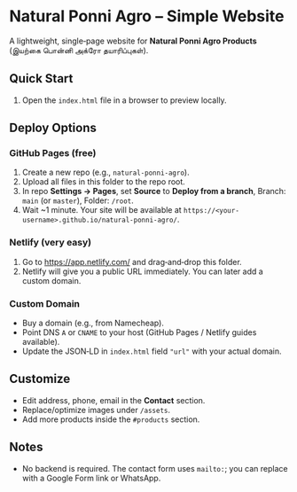 # Natural Ponni Agro – Simple Website

A lightweight, single‑page website for **Natural Ponni Agro Products** (இயற்கை பொன்னி அக்‌ரோ தயாரிப்புகள்).

## Quick Start

1. Open the `index.html` file in a browser to preview locally.

## Deploy Options

### GitHub Pages (free)
1. Create a new repo (e.g., `natural-ponni-agro`).
2. Upload all files in this folder to the repo root.
3. In repo **Settings → Pages**, set **Source** to **Deploy from a branch**, Branch: `main` (or `master`), Folder: `/root`.
4. Wait ~1 minute. Your site will be available at `https://<your-username>.github.io/natural-ponni-agro/`.

### Netlify (very easy)
1. Go to https://app.netlify.com/ and drag‑and‑drop this folder.
2. Netlify will give you a public URL immediately. You can later add a custom domain.

### Custom Domain
- Buy a domain (e.g., from Namecheap).
- Point DNS `A` or `CNAME` to your host (GitHub Pages / Netlify guides available).
- Update the JSON‑LD in `index.html` field `"url"` with your actual domain.

## Customize
- Edit address, phone, email in the **Contact** section.
- Replace/optimize images under `/assets`.
- Add more products inside the `#products` section.

## Notes
- No backend is required. The contact form uses `mailto:`; you can replace with a Google Form link or WhatsApp.

